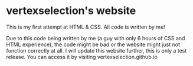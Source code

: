 # vertexselection's website
This is my first attempt at HTML & CSS. All code is written by me!

Due to this code being written by me (a guy with only 6 hours of CSS and HTML experience), the code might be bad or the website might just not function correctly at all.
I will update this website further, this is only a test release.
You can access it by visiting vertexselection.github.io
